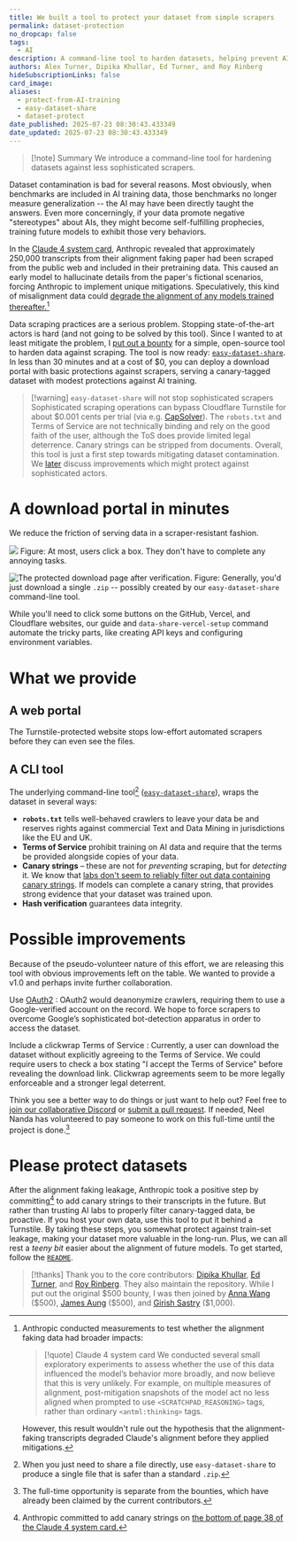 ```yaml
---
title: We built a tool to protect your dataset from simple scrapers
permalink: dataset-protection
no_dropcap: false
tags:
  - AI
description: A command-line tool to harden datasets, helping prevent AI data contamination by deploying a protected download portal.
authors: Alex Turner, Dipika Khullar, Ed Turner, and Roy Rinberg
hideSubscriptionLinks: false
card_image: 
aliases:
  - protect-from-AI-training
  - easy-dataset-share
  - dataset-protect
date_published: 2025-07-23 08:30:43.433349
date_updated: 2025-07-23 08:30:43.433349
---
```


> [!note] Summary
>  We introduce a command-line tool for hardening datasets against less sophisticated scrapers.

Dataset contamination is bad for several reasons. Most obviously, when benchmarks are included in AI training data, those benchmarks no longer measure generalization -- the AI may have been directly taught the answers. Even more concerningly, if your data promote negative "stereotypes" about AIs, they might become self-fulfilling prophecies, training future models to exhibit those very behaviors.

In the [Claude 4 system card](https://www-cdn.anthropic.com/07b2a3f9902ee19fe39a36ca638e5ae987bc64dd.pdf#page=36.27), Anthropic revealed that approximately 250,000 transcripts from their alignment faking paper had been scraped from the public web and included in their pretraining data. This caused an early model to hallucinate details from the paper's fictional scenarios, forcing Anthropic to implement unique mitigations. Speculatively, this kind of misalignment data could [degrade the alignment of any models trained thereafter.](/self-fulfilling-misalignment)[^alignment]

[^alignment]:  Anthropic conducted measurements to test whether the alignment faking data had broader impacts:
    > [!quote] Claude 4 system card
    > We conducted several small exploratory experiments to assess whether the use of this data influenced the model’s behavior more broadly, and now believe that this is very unlikely. For example, on multiple measures of alignment, post-mitigation snapshots of the model act no less aligned when prompted to use `<SCRATCHPAD_REASONING>` tags, rather than ordinary `<antml:thinking>` tags.
  
    However, this result wouldn't rule out the hypothesis that the alignment-faking transcripts degraded Claude's alignment before they applied mitigations.

Data scraping practices are a serious problem. Stopping state-of-the-art actors is hard (and not going to be solved by this tool). Since I wanted to at least mitigate the problem, I [put out a bounty](https://www.lesswrong.com/posts/FG54euEAesRkSZuJN/ryan_greenblatt-s-shortform?commentId=M96LZ4nXmm6vYTuWh) for a simple, open-source tool to harden data against scraping. The tool is now ready: [`easy-dataset-share`](https://github.com/Responsible-Dataset-Sharing/easy-dataset-share). In less than 30 minutes and at a cost of $0, you can deploy a download portal with basic protections against scrapers, serving a canary-tagged dataset with modest protections against AI training.

> [!warning] `easy-dataset-share` will not stop sophisticated scrapers
> Sophisticated scraping operations can bypass Cloudflare Turnstile for about \$0.001 cents per trial (via e.g. [CapSolver](https://www.capsolver.com/)). The `robots.txt` and Terms of Service are not technically binding and rely on the good faith of the user, although the ToS does provide limited legal deterrence. Canary strings can be stripped from documents. Overall, this tool is just a first step towards mitigating dataset contamination. We [later](#possible-improvements) discuss improvements which might protect against sophisticated actors.

# A download portal in minutes

We reduce the friction of serving data in a scraper-resistant fashion.

![](https://assets.turntrout.com/static/images/posts/prevent-ai-scraping-20250723080348.avif)
Figure: At most, users click a box. They don't have to complete any annoying tasks.

![The protected download page after verification.](https://assets.turntrout.com/static/images/posts/prevent-ai-scraping-20250723080452.avif)
Figure: Generally, you'd just download a single `.zip` -- possibly created by our `easy-dataset-share` command-line tool.

While you'll need to click some buttons on the GitHub, Vercel, and Cloudflare websites, our guide and `data-share-vercel-setup` command automate the tricky parts, like creating API keys and configuring environment variables.

# What we provide

## A web portal

The Turnstile-protected website stops low-effort automated scrapers before they can even see the files.

## A CLI tool

The underlying command-line tool[^direct] ([`easy-dataset-share`](https://github.com/Responsible-Dataset-Sharing/easy-dataset-share)), wraps the dataset in several ways:

[^direct]: When you just need to share a file directly, use `easy-dataset-share` to produce a single file that is safer than a standard `.zip`.

* **`robots.txt`** tells well-behaved crawlers to leave your data be and reserves rights against commercial Text and Data Mining in jurisdictions like the EU and UK.
* **Terms of Service** prohibit training on AI data and require that the terms be provided alongside copies of your data.
* **Canary strings** – these are not for *preventing* scraping, but for *detecting* it. We know that [labs don't seem to reliably filter out data containing canary strings](https://www.lesswrong.com/posts/kSmHMoaLKGcGgyWzs/big-bench-canary-contamination-in-gpt-4). If models can complete a canary string, that provides strong evidence that your dataset was trained upon.
* **Hash verification** guarantees data integrity.

# Possible improvements

Because of the pseudo-volunteer nature of this effort, we are releasing this tool with obvious improvements left on the table. We wanted to provide a v1.0 and perhaps invite further collaboration.

Use [OAuth2](https://en.wikipedia.org/wiki/OAuth)
: OAuth2 would deanonymize crawlers, requiring them to use a Google-verified account on the record. We hope to force scrapers to overcome Google’s sophisticated bot-detection apparatus in order to access the dataset.

Include a clickwrap Terms of Service
: Currently, a user can download the dataset without explicitly agreeing to the Terms of Service. We could require users to check a box stating "I accept the Terms of Service" before revealing the download link. Clickwrap agreements seem to be more legally enforceable and a stronger legal deterrent.

Think you see a better way to do things or just want to help out? Feel free to [join our collaborative Discord](https://discord.gg/q9XrYce48H) or [submit a pull request](https://github.com/Responsible-Dataset-Sharing/easy-dataset-share). If needed, Neel Nanda has volunteered to pay someone to work on this full-time until the project is done.[^bounty]

[^bounty]: The full-time opportunity is separate from the bounties, which have already been claimed by the current contributors.

# Please protect datasets

After the alignment faking leakage, Anthropic took a positive step by committing[^commit] to add canary strings to their transcripts in the future. But rather than trusting AI labs to properly filter canary-tagged data, be proactive. If you host your own data, use this tool to put it behind a Turnstile. By taking these steps, you somewhat protect against train-set leakage, making your dataset more valuable in the long-run. Plus, we can all rest a *teeny bit* easier about the alignment of future models. To get started, follow the [`README`](https://github.com/Responsible-Dataset-Sharing/easy-dataset-share/blob/main/README.md).

[^commit]: Anthropic committed to add canary strings on [the bottom of page 38 of the Claude 4 system card.](https://www-cdn.anthropic.com/07b2a3f9902ee19fe39a36ca638e5ae987bc64dd.pdf#page=37.63)

> [!thanks]
> Thank you to the core contributors: [Dipika Khullar](https://x.com/dikhullar?s=21&t=VZagCbb1Wx7sg-26AK4rNw), [Ed Turner](https://edward-turner.com/), and [Roy Rinberg](https://royrinberg.com/). They also maintain the repository. While I put out the original \$500 bounty, I was then joined by [Anna Wang](https://www.linkedin.com/in/annawang01) (\$500), [James Aung](https://jamesaung.com/) (\$500), and [Girish Sastry](https://www.linkedin.com/in/girish-sastry-2a39348/) (\$1,000).
